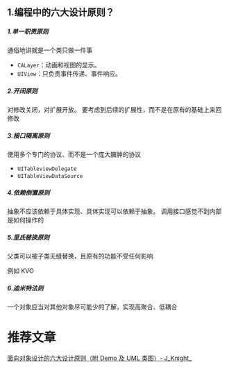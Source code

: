 ## 1.编程中的六大设计原则？

##### 1.单一职责原则
通俗地讲就是一个类只做一件事

* `CALayer`：动画和视图的显示。
* `UIView`：只负责事件传递、事件响应。

##### 2.开闭原则

对修改关闭，对扩展开放。
要考虑到后续的扩展性，而不是在原有的基础上来回修改

##### 3.接口隔离原则

使用多个专门的协议、而不是一个庞大臃肿的协议

* `UITableviewDelegate`
* `UITableViewDataSource`

##### 4.依赖倒置原则

抽象不应该依赖于具体实现、具体实现可以依赖于抽象。
调用接口感觉不到内部是如何操作的

##### 5.里氏替换原则

父类可以被子类无缝替换，且原有的功能不受任何影响

例如 KVO


##### 6.迪米特法则

一个对象应当对其他对象尽可能少的了解，实现高聚合、低耦合



# 推荐文章
[面向对象设计的六大设计原则（附 Demo 及 UML 类图）- J_Knight_](https://juejin.im/post/5b9526c1e51d450e69731dc2)